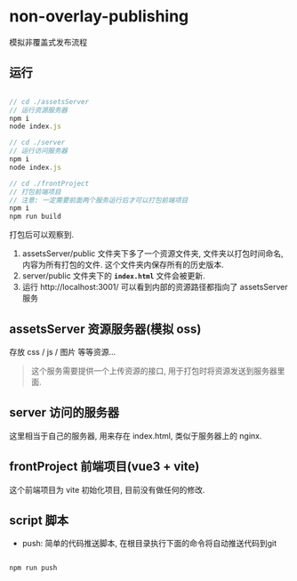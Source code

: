 # non-overlay-publishing
模拟非覆盖式发布流程

## 运行

```js

// cd ./assetsServer
// 运行资源服务器
npm i
node index.js

// cd ./server
// 运行访问服务器
npm i
node index.js

// cd ./frontProject
// 打包前端项目
// 注意: 一定需要前面两个服务运行后才可以打包前端项目
npm i
npm run build

```

打包后可以观察到.

1. assetsServer/public 文件夹下多了一个资源文件夹, 文件夹以打包时间命名, 内容为所有打包的文件.
这个文件夹内保存所有的历史版本.  
2. server/public 文件夹下的 **`index.html`** 文件会被更新.
3. 运行 http://localhost:3001/ 可以看到内部的资源路径都指向了 assetsServer 服务



## assetsServer 资源服务器(模拟 oss)

存放 css / js / 图片 等等资源...

> 这个服务需要提供一个上传资源的接口, 用于打包时将资源发送到服务器里面.

## server 访问的服务器

这里相当于自己的服务器, 用来存在 index.html, 类似于服务器上的 nginx.

## frontProject 前端项目(vue3 + vite)

这个前端项目为 vite 初始化项目, 目前没有做任何的修改.

## script 脚本

- push: 简单的代码推送脚本, 在根目录执行下面的命令将自动推送代码到git

```js

npm run push

```
